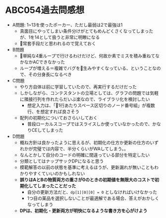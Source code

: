 # ABC054過去問感想

- A問題: 1~13を使ったポーカー、ただし最弱は2で最強は1
    - 真面目にやってしまい条件分けがとてもめんどくさくなってしまったが、1を14として扱うと非常に明瞭になる
    - 常套手段だと思われるので覚えておく
- B問題
    - 単純な4重ループで行けるわけだけど、何故か素でミスを積み重ねてなかなかACできなかった
    - ループが増える＝複雑でバグを生みやすくなっている、ということなので、その分身長になるべき
- C問題
    - やり方自体は前に学習していたので、再実行するだけだった
    - しかしながら、コンテスタントの立場としては、グラフの問題では気軽に隣接行列を作れたらだいぶ楽なので、ライブラリ化を検討したい
        - 想定入力は、「1行あたりスペース区切りのノード番号組」が複数行、を想定すれば良さそう
    - 配列の初期化についておさらいしておく
        - 普段ローカルスコープではスライスしか使っていなかったので、かなりCEしてしまった
- D問題
    - 概ね方針は良かったように思えるが、初期化の仕方か更新の仕方のいずれかが完璧では内容で、半分くらいがWAしてしまう。。
    - なんとかして自分のコードの明確に間違っている部分を特定したい
    - 分類としてはナップサックDPになると思う
    - 模範解答の以前の状態を基準に考えるほうが、更新漏れが無いこともわかりやすくていいのかもしれない
    - **誤りはAとBの物質両方の重さが0のときの初期値を無限大のコストで初期化してしまったことだった**
        - 自分の更新方法だと、`dp[1][0][0] = 0` としなければいけなかった
        - 1つ目の薬品を選択しないことが最適解である場合、答えがおかしくなってしまう
    - **DPは、初期化・更新両方が明快になるような書き方を心がけよう**
